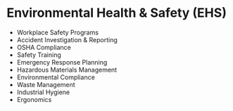 # Environmental Health & Safety (EHS)

- Workplace Safety Programs
- Accident Investigation & Reporting
- OSHA Compliance
- Safety Training
- Emergency Response Planning
- Hazardous Materials Management
- Environmental Compliance
- Waste Management
- Industrial Hygiene
- Ergonomics